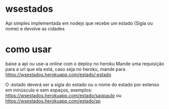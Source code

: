 # wsestados
Api simples implementada em nodejs que recebe um estado (Sigla ou nome) e devolve as cidades

# como usar
baixe a api ou use-a online com o deploy no heroku
Mande uma requisição para a url que ela está, caso seja no heroku, mande para https://wsestados.herokuapp.com/estado/:estado

O :estado deverá ser a sigla do estado ou o nome do estado por extenso em minúsculo e sem espaços, exemplos:
https://wsestados.herokuapp.com/estado/saopaulo
ou
https://wsestados.herokuapp.com/estado/sp